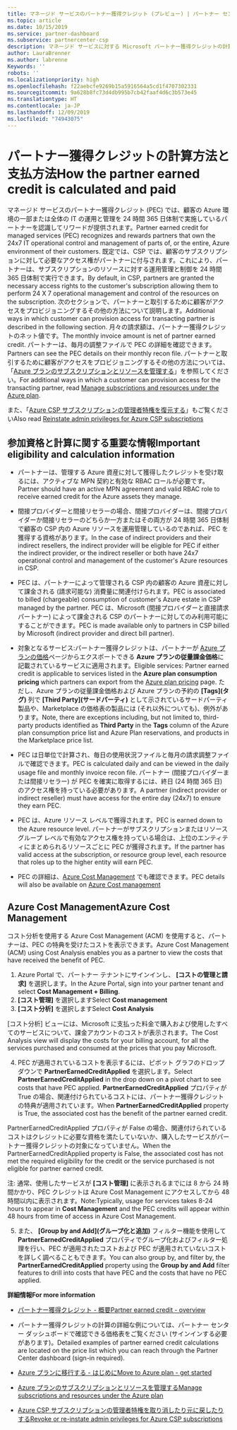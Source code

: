 ```yaml
---
title: マネージド サービスのパートナー獲得クレジット (プレビュー) | パートナー センター
ms.topic: article
ms.date: 10/15/2019
ms.service: partner-dashboard
ms.subservice: partnercenter-csp
description: マネージド サービスに対する Microsoft パートナー獲得クレジットの計算および支払方法と、お客様が適格であることを確認する方法について説明します。
author: LauraBrenner
ms.author: labrenne
Keywords: ''
robots: ''
ms.localizationpriority: high
ms.openlocfilehash: f22aebcfe9269b15a5916564a5cd1f4707302331
ms.sourcegitcommit: 9a628b8fc73d4db995b7cb42faaf4d6c3b573e45
ms.translationtype: HT
ms.contentlocale: ja-JP
ms.lasthandoff: 12/09/2019
ms.locfileid: "74943075"
---
```

# <a name="how-the-partner-earned-credit-is-calculated-and-paid"></a><span data-ttu-id="4023b-103">パートナー獲得クレジットの計算方法と支払方法</span><span class="sxs-lookup"><span data-stu-id="4023b-103">How the partner earned credit is calculated and paid</span></span>

<span data-ttu-id="4023b-104">マネージド サービスのパートナー獲得クレジット (PEC) では、顧客の Azure 環境の一部または全体の IT の運用と管理を 24 時間 365 日体制で実施しているパートナーを認識してリワードが提供されます。</span><span class="sxs-lookup"><span data-stu-id="4023b-104">Partner earned credit for managed services (PEC) recognizes and rewards partners that own the 24x7 IT operational control and management of parts of, or the entire, Azure environment of their customers.</span></span> <span data-ttu-id="4023b-105">既定では、CSP では、顧客のサブスクリプションに対して必要なアクセス権がパートナーに付与されます。これにより、パートナーは、サブスクリプションのリソースに対する運用管理と制御を 24 時間 365 日体制で実行できます。</span><span class="sxs-lookup"><span data-stu-id="4023b-105">By default, in CSP, partners are granted the necessary access rights to the customer's subscription allowing them to perform 24 X 7 operational management and control of the resources on the subscription.</span></span> <span data-ttu-id="4023b-106">次のセクションで、パートナーと取引するために顧客がアクセスをプロビジョニングするその他の方法について説明します。</span><span class="sxs-lookup"><span data-stu-id="4023b-106">Additional ways in which customer can provision access for transacting partner is described in the following section.</span></span> <span data-ttu-id="4023b-107">月々の請求額は、パートナー獲得クレジットのネット値です。</span><span class="sxs-lookup"><span data-stu-id="4023b-107">The monthly invoice amount is net of partner earned credit.</span></span> <span data-ttu-id="4023b-108">パートナーは、毎月の調整ファイルで PEC の詳細を確認できます。</span><span class="sxs-lookup"><span data-stu-id="4023b-108">Partners can see the PEC details on their monthly recon file.</span></span> <span data-ttu-id="4023b-109">パートナーと取引するために顧客がアクセスをプロビジョニングするその他の方法については、「[Azure プランのサブスクリプションとリソースを管理する](azure-plan-manage.md)」を参照してください。</span><span class="sxs-lookup"><span data-stu-id="4023b-109">For additional ways in which a customer can provision access for the transacting partner, read [Manage subscriptions and resources under the Azure plan](azure-plan-manage.md).</span></span>

<span data-ttu-id="4023b-110">また、「[Azure CSP サブスクリプションの管理者特権を復元する](revoke-reinstate-csp.md)」もご覧ください</span><span class="sxs-lookup"><span data-stu-id="4023b-110">Also read [Reinstate admin privileges for Azure CSP subscriptions](revoke-reinstate-csp.md)</span></span>

## <a name="important-eligibility-and-calculation-information"></a><span data-ttu-id="4023b-111">参加資格と計算に関する重要な情報</span><span class="sxs-lookup"><span data-stu-id="4023b-111">Important eligibility and calculation information</span></span>

- <span data-ttu-id="4023b-112">パートナーは、管理する Azure 資産に対して獲得したクレジットを受け取るには、アクティブな MPN 契約と有効な RBAC ロールが必要です。</span><span class="sxs-lookup"><span data-stu-id="4023b-112">Partner should have an active MPN agreement and valid RBAC role to receive earned credit for the Azure assets they manage.</span></span> 

- <span data-ttu-id="4023b-113">間接プロバイダーと間接リセラーの場合、間接プロバイダーは、間接プロバイダーか間接リセラーのどちらか一方またはその両方が 24 時間 365 日体制で顧客の CSP 内の Azure リソースを運用管理しているのであれば、PEC を獲得する資格があります。</span><span class="sxs-lookup"><span data-stu-id="4023b-113">In the case of indirect providers and their indirect resellers, the indirect provider will be eligible for PEC if either the indirect provider, or the indirect reseller or both have 24x7 operational control and management of the customer's Azure resources in CSP.</span></span>

- <span data-ttu-id="4023b-114">PEC は、パートナーによって管理される CSP 内の顧客の Azure 資産に対して課金される (請求可能な) 消費量に関連付けられます。</span><span class="sxs-lookup"><span data-stu-id="4023b-114">PEC is associated to billed (chargeable) consumption of customer's Azure estate in CSP managed by the partner.</span></span> <span data-ttu-id="4023b-115">PEC は、Microsoft (間接プロバイダーと直接請求パートナー) によって課金される CSP のパートナーに対してのみ利用可能にすることができます。</span><span class="sxs-lookup"><span data-stu-id="4023b-115">PEC is made available only to partners in CSP billed by Microsoft (indirect provider and direct bill partner).</span></span> 

- <span data-ttu-id="4023b-116">対象となるサービス:パートナー獲得クレジットは、パートナーが [Azure プランの価格](https://partner.microsoft.com/commerce/sales)ページからエクスポートできる **Azure プランの従量課金価格**に記載されているサービスに適用されます。</span><span class="sxs-lookup"><span data-stu-id="4023b-116">Eligible services: Partner earned credit is applicable to services listed in the **Azure plan consumption pricing** which partners can export from the [Azure plan pricing](https://partner.microsoft.com/commerce/sales) page.</span></span> <span data-ttu-id="4023b-117">ただし、Azure プランの従量課金価格および Azure プランの予約の **[Tags]\(タグ\)** 列で **[Third Party]\(サードパーティ\)** として示されているサードパーティ製品や、Marketplace の価格表の製品には (それ以外についても)、例外があります。</span><span class="sxs-lookup"><span data-stu-id="4023b-117">Note, there are exceptions including, but not limited to, third-party products identified as **Third Party** in  the **Tags** column of the Azure plan consumption price list and Azure Plan reservations, and products in the Marketplace price list.</span></span>

- <span data-ttu-id="4023b-118">PEC は日単位で計算され、毎日の使用状況ファイルと毎月の請求調整ファイルで確認できます。</span><span class="sxs-lookup"><span data-stu-id="4023b-118">PEC is calculated daily and can be viewed in the daily usage file and monthly invoice recon file.</span></span> <span data-ttu-id="4023b-119">パートナー (間接プロバイダーまたは間接リセラー) が PEC を確実に取得するには、終日 (24 時間 365 日) のアクセス権を持っている必要があります。</span><span class="sxs-lookup"><span data-stu-id="4023b-119">A partner (indirect provider or indirect reseller) must have access for the entire day (24x7) to ensure they earn PEC.</span></span>  

- <span data-ttu-id="4023b-120">PEC は、Azure リソース レベルで獲得されます。</span><span class="sxs-lookup"><span data-stu-id="4023b-120">PEC is earned down to the Azure resource level.</span></span> <span data-ttu-id="4023b-121">パートナーがサブスクリプションまたはリソース グループ レベルで有効なアクセス権を持っている場合は、上位のエンティティにまとめられるリソースごとに PEC が獲得されます。</span><span class="sxs-lookup"><span data-stu-id="4023b-121">If the partner has valid access at the subscription, or resource group level, each resource that roles up to the higher entity will earn PEC.</span></span>  

- <span data-ttu-id="4023b-122">PEC の詳細は、[Azure Cost Management](https://go.microsoft.com/fwlink/?linkid=2106482) でも確認できます。</span><span class="sxs-lookup"><span data-stu-id="4023b-122">PEC details will also be available on [Azure Cost management](https://go.microsoft.com/fwlink/?linkid=2106482)</span></span>

## <a name="azure-cost-management"></a><span data-ttu-id="4023b-123">Azure Cost Management</span><span class="sxs-lookup"><span data-stu-id="4023b-123">Azure Cost Management</span></span>

 <span data-ttu-id="4023b-124">コスト分析を使用する Azure Cost Management (ACM) を使用すると、パートナーは、PEC の特典を受けたコストを表示できます。</span><span class="sxs-lookup"><span data-stu-id="4023b-124">Azure Cost Management (ACM) using Cost Analysis enables you as a partner to view the costs that have received the benefit of PEC.</span></span>  

1. <span data-ttu-id="4023b-125">Azure Portal で、パートナー テナントにサインインし、 **[コストの管理と請求]** を選択します。</span><span class="sxs-lookup"><span data-stu-id="4023b-125">In the Azure Portal, sign into your partner tenant and select **Cost Management + Billing**.</span></span>
2.  <span data-ttu-id="4023b-126">**[コスト管理]** を選択します</span><span class="sxs-lookup"><span data-stu-id="4023b-126">Select **Cost management**</span></span>
3.  <span data-ttu-id="4023b-127">**[コスト分析]** を選択します</span><span class="sxs-lookup"><span data-stu-id="4023b-127">Select **Cost Analysis**</span></span>

<span data-ttu-id="4023b-128">[コスト分析] ビューには、Microsoft に支払った料金で購入および使用したすべてのサービスについて、課金アカウントのコストが表示されます。</span><span class="sxs-lookup"><span data-stu-id="4023b-128">The Cost Analysis view will display the costs for your billing account, for all the services purchased and consumed at the prices that you pay Microsoft.</span></span>

4.  <span data-ttu-id="4023b-129">PEC が適用されているコストを表示するには、ピボット グラフのドロップダウンで **PartnerEarnedCreditApplied** を選択します。</span><span class="sxs-lookup"><span data-stu-id="4023b-129">Select **PartnerEarnedCreditApplied** in the drop down on a pivot chart to see costs that have PEC applied.</span></span> <span data-ttu-id="4023b-130">**PartnerEarnedCreditApplied** プロパティが True の場合、関連付けられているコストには、パートナー獲得クレジットの特典が適用されています。</span><span class="sxs-lookup"><span data-stu-id="4023b-130">When **PartnerEarnedCreditApplied** property is True, the associated cost has the benefit of the partner earned credit.</span></span> 

<span data-ttu-id="4023b-131">PartnerEarnedCreditApplied プロパティが False の場合、関連付けられているコストはクレジットに必要な資格を満たしていないか、購入したサービスがパートナー獲得クレジットの対象になっていません。</span><span class="sxs-lookup"><span data-stu-id="4023b-131">When the PartnerEarnedCreditApplied property is False, the associated cost has not met the required eligibility for the credit or the service purchased is not eligible for partner earned credit.</span></span>

<span data-ttu-id="4023b-132">注: 通常、使用したサービスが **[コスト管理]** に表示されるまでには 8 から 24 時間かかり、PEC クレジットは Azure Cost Management にアクセスしてから 48 時間以内に表示されます。</span><span class="sxs-lookup"><span data-stu-id="4023b-132">Note:Typically, usage for services takes 8-24 hours to appear in **Cost Management** and the PEC credits will appear within 48 hours from time of access in Azure Cost Management.</span></span>

5. <span data-ttu-id="4023b-133">また、 **[Group by and Add]\(グループ化と追加\)** フィルター機能を使用して **PartnerEarnedCreditApplied** プロパティでグループ化およびフィルター処理を行い、PEC が適用されたコストおよび PEC が適用されていないコストを詳しく調べることもできます。</span><span class="sxs-lookup"><span data-stu-id="4023b-133">You can also group by, and filter by, the **PartnerEarnedCreditApplied** property using the **Group by and Add** filter features to drill into costs that have PEC and the costs that have no PEC applied.</span></span>

 <span data-ttu-id="4023b-134">**詳細情報**</span><span class="sxs-lookup"><span data-stu-id="4023b-134">**For more information**</span></span>

- [<span data-ttu-id="4023b-135">パートナー獲得クレジット - 概要</span><span class="sxs-lookup"><span data-stu-id="4023b-135">Partner earned credit - overview</span></span>](partner-earned-credit.md)

- <span data-ttu-id="4023b-136">パートナー獲得クレジットの計算の詳細な例については、パートナー センター ダッシュボードで確認できる価格表をご覧ください (サインインする必要があります)。</span><span class="sxs-lookup"><span data-stu-id="4023b-136">Detailed examples of partner earned credit calculations are located on the price list which you can reach through the Partner Center dashboard (sign-in required).</span></span>

- [<span data-ttu-id="4023b-137">Azure プランに移行する - はじめに</span><span class="sxs-lookup"><span data-stu-id="4023b-137">Move to Azure plan - get started</span></span>](azure-plan-get-started.md)

- [<span data-ttu-id="4023b-138">Azure プランのサブスクリプションとリソースを管理する</span><span class="sxs-lookup"><span data-stu-id="4023b-138">Manage subscriptions and resources under the Azure plan</span></span>](azure-plan-manage.md)

- [<span data-ttu-id="4023b-139">Azure CSP サブスクリプションの管理者特権を取り消したり元に戻したりする</span><span class="sxs-lookup"><span data-stu-id="4023b-139">Revoke or re-instate admin privileges for Azure CSP subscriptions  </span></span>](revoke-reinstate-csp.md)

